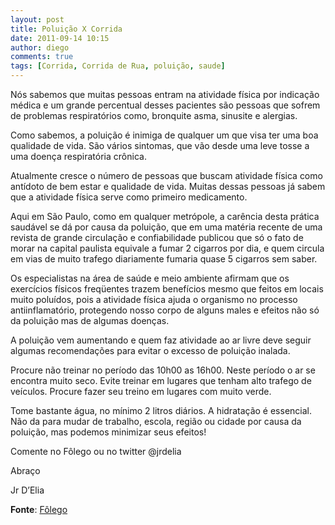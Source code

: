 ```yaml
---
layout: post
title: Poluição X Corrida
date: 2011-09-14 10:15
author: diego
comments: true
tags: [Corrida, Corrida de Rua, poluição, saude]
---
```

Nós sabemos que muitas pessoas entram na atividade física por indicação médica e um grande percentual desses pacientes são pessoas que sofrem de problemas respiratórios como, bronquite asma, sinusite e alergias.

Como sabemos, a poluição é inimiga de qualquer um que visa ter uma boa qualidade de vida. São vários sintomas, que vão desde uma leve tosse a uma doença respiratória crônica.

Atualmente cresce o número de pessoas que buscam  atividade física como antídoto de bem estar e qualidade de vida. Muitas dessas pessoas já sabem que a atividade física serve como primeiro medicamento.

<!--more-->

Aqui em São Paulo, como em qualquer metrópole, a carência desta prática saudável se dá por causa da poluição, que em uma matéria recente de uma revista de grande circulação  e confiabilidade publicou que só o fato de morar na capital paulista equivale a fumar 2 cigarros por dia, e quem circula em vias de muito trafego diariamente fumaria quase 5 cigarros sem saber.

Os especialistas na área de saúde e meio ambiente afirmam que os exercícios físicos freqüentes trazem benefícios mesmo que feitos em locais muito poluídos, pois a atividade física ajuda o organismo no processo antiinflamatório, protegendo nosso corpo de alguns males e efeitos não só da poluição mas de algumas doenças.

A poluição vem aumentando e quem faz atividade ao ar livre deve seguir algumas recomendações para evitar o excesso de poluição inalada.

Procure não treinar no período das 10h00 as 16h00. Neste período o ar se encontra muito seco.
Evite treinar em lugares que tenham alto trafego de veículos.
Procure fazer seu treino em lugares com muito verde.
 
Tome bastante água, no mínimo 2 litros diários. A hidratação é essencial.
Não da para mudar de trabalho, escola, região ou cidade por causa da poluição, mas podemos minimizar seus efeitos!

Comente no Fôlego ou no twitter @jrdelia

Abraço

Jr D’Elia

**Fonte**: <a href="http://globoesporte.globo.com/platb/folego/2011/09/13/poluicao-x-corrida/" target="_blank">Fôlego</a>
